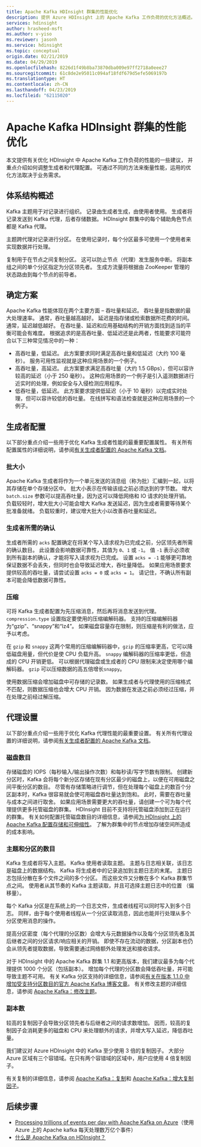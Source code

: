```yaml
---
title: Apache Kafka HDInsight 群集的性能优化
description: 提供 Azure HDInsight 上的 Apache Kafka 工作负荷的优化方法概述。
services: hdinsight
author: hrasheed-msft
ms.author: v-yiso
ms.reviewer: jasonh
ms.service: hdinsight
ms.topic: conceptual
origin.date: 02/21/2019
ms.date: 04/29/2019
ms.openlocfilehash: 8226d1f49b8ba73870dba009e97ff2718a0eee27
ms.sourcegitcommit: 61c8de2e95011c094af18fdf679d5efe5069197b
ms.translationtype: HT
ms.contentlocale: zh-CN
ms.lasthandoff: 04/23/2019
ms.locfileid: "62115020"
---
```

# <a name="performance-optimization-for-apache-kafka-hdinsight-clusters"></a>Apache Kafka HDInsight 群集的性能优化

本文提供有关优化 HDInsight 中 Apache Kafka 工作负荷的性能的一些建议， 并重点介绍如何调整生成者和代理配置。 可通过不同的方法来衡量性能，运用的优化方法取决于业务需求。

## <a name="architecture-overview"></a>体系结构概述

Kafka 主题用于对记录进行组织。 记录由生成者生成，由使用者使用。 生成者将记录发送到 Kafka 代理，后者存储数据。 HDInsight 群集中的每个辅助角色节点都是 Kafka 代理。

主题跨代理对记录进行分区。 在使用记录时，每个分区最多可使用一个使用者来实现数据并行处理。

复制用于在节点之间复制分区。 这可以防止节点（代理）发生服务中断。 将副本组之间的单个分区指定为分区领先者。 生成方流量将根据由 ZooKeeper 管理的状态路由到每个节点的前导者。

## <a name="identify-your-scenario"></a>确定方案

Apache Kafka 性能体现在两个主要方面 – 吞吐量和延迟。 吞吐量是指数据的最大处理速率。 通常，吞吐量越高越好。 延迟是指存储或检索数据所花费的时间。 通常，延迟越低越好。 在吞吐量、延迟和应用基础结构的开销方面找到适当的平衡可能会有难度。 根据追求的是高吞吐量、低延迟还是此两者，性能要求可能符合以下三种常见情况中的一种：

* 高吞吐量，低延迟。 此方案要求同时满足高吞吐量和低延迟（大约 100 毫秒）。 服务可用性监视就是这种应用场景的一个例子。
* 高吞吐量，高延迟。 此方案要求满足高吞吐量（大约 1.5 GBps），但可以容许较高的延迟（小于 250 毫秒）。 这种应用场景的一个例子是引入遥测数据进行近实时的处理，例如安全与入侵检测应用程序。
* 低吞吐量，低延迟。 此方案要求提供低延迟（小于 10 毫秒）以完成实时处理，但可以容许较低的吞吐量。 在线拼写和语法检查就是这种应用场景的一个例子。

## <a name="producer-configurations"></a>生成者配置

以下部分重点介绍一些用于优化 Kafka 生成者性能的最重要配置属性。 有关所有配置属性的详细说明，请参阅[有关生成者配置的 Apache Kafka 文档](https://kafka.apache.org/documentation/#producerconfigs)。

### <a name="batch-size"></a>批大小

Apache Kafka 生成者将作为一个单元发送的消息组（称为批）汇编到一起，以将其存储在单个存储分区中。 批大小表示在传输该组之前必须达到的字节数。 增大 `batch.size` 参数可以提高吞吐量，因为这可以降低网络和 IO 请求的处理开销。 负载较轻时，增大批大小可能会增大 Kafka 发送延迟，因为生成者需要等待某个批准备就绪。 负载较重时，建议增大批大小以改善吞吐量和延迟。

### <a name="producer-required-acknowledgements"></a>生成者所需的确认

生成者所需的 `acks` 配置确定在将某个写入请求视为已完成之前，分区领先者所需的确认数目。 此设置会影响数据可靠性，其值为 `0`、`1` 或 `-1`。 值 `-1` 表示必须收到所有副本的确认，才能将写入请求视为已完成。 设置 `acks = -1` 能够更可靠地保证数据不会丢失，但同时也会导致延迟增大，吞吐量降低。 如果应用场景要求提供较高的吞吐量，请尝试设置 `acks = 0` 或 `acks = 1`。 请记住，不确认所有副本可能会降低数据可靠性。

### <a name="compression"></a>压缩

可将 Kafka 生成者配置为先压缩消息，然后再将消息发送到代理。 `compression.type` 设置指定要使用的压缩编解码器。 支持的压缩编解码器为“gzip”、“snappy”和“lz4”。 如果磁盘容量存在限制，则压缩是有利的做法，应予以考虑。

在 `gzip` 和 `snappy` 这两个常用的压缩编解码器中，`gzip` 的压缩率更高，它可以降低磁盘用量，但代价是使 CPU 负载升高。 `snappy` 编解码器的压缩率更低，但造成的 CPU 开销更低。 可以根据代理磁盘或生成者的 CPU 限制来决定使用哪个编解码器。 `gzip` 可以压缩数据的高五倍增长`snappy`。

使用数据压缩会增加磁盘中可存储的记录数。 如果生成者与代理使用的压缩格式不匹配，则数据压缩也会增大 CPU 开销。 因为数据在发送之前必须经过压缩，并在处理之前经过解压缩。

## <a name="broker-settings"></a>代理设置

以下部分重点介绍一些用于优化 Kafka 代理性能的最重要设置。 有关所有代理设置的详细说明，请参阅[有关生成者配置的 Apache Kafka 文档](https://kafka.apache.org/documentation/#producerconfigs)。


### <a name="number-of-disks"></a>磁盘数目

存储磁盘的 IOPS（每秒输入/输出操作次数）和每秒读/写字节数有限制。 创建新分区时，Kafka 会将每个新分区存储在现有分区最少的磁盘上，以便在可用磁盘之间平衡分区的数目。 尽管有存储策略进行调节，但在处理每个磁盘上的数百个分区副本时，Kafka 很容易就会使可用磁盘吞吐量达到饱和。 此时，需要在吞吐量与成本之间进行取舍。 如果应用场景需要更大的吞吐量，请创建一个可为每个代理提供更多托管磁盘的群集。 HDInsight 目前不支持将托管磁盘添加到正在运行的群集。 有关如何配置托管磁盘数目的详细信息，请参阅[为 HDInsight 上的 Apache Kafka 配置存储和可伸缩性](apache-kafka-scalability.md)。 了解为群集中的节点增加存储空间所造成的成本影响。

### <a name="number-of-topics-and-partitions"></a>主题和分区的数目

Kafka 生成者将写入主题。 Kafka 使用者读取主题。 主题与日志相关联，该日志是磁盘上的数据结构。 Kafka 将生成者中的记录追加到主题日志的末尾。 主题日志包括分散在多个文件之间的多个分区。 而这些文件又分散在多个 Kafka 群集节点之间。 使用者从其节奏的 Kafka 主题读取，并且可选择主题日志中的位置 （偏移量）。

每个 Kafka 分区是在系统上的一个日志文件，生成者线程可以同时写入到多个日志。 同样，由于每个使用者线程从一个分区读取消息，因此也能并行处理从多个分区使用消息的操作。

提高分区密度（每个代理的分区数）会增大与元数据操作以及每个分区领先者及其后继者之间的分区请求/响应相关的开销。 即使不存在流动的数据，分区副本也仍会从领先者提取数据，导致需要通过网络额外处理发送和接收请求。

对于 HDInsight 中的 Apache Kafka 群集 1.1 和更高版本，我们建议最多为每个代理提供 1000 个分区（包括副本）。 增加每个代理的分区数会降低吞吐量，并可能导致主题不可用。 有关 Kafka 分区支持的详细信息，请参阅[有关在版本 1.1.0 中增加受支持分区数目的官方 Apache Kafka 博客文章](https://blogs.apache.org/kafka/entry/apache-kafka-supports-more-partitions)。 有关修改主题的详细信息，请参阅 [Apache Kafka：修改主题](https://kafka.apache.org/documentation/#basic_ops_modify_topic)。

### <a name="number-of-replicas"></a>副本数

较高的复制因子会导致分区领先者与后继者之间的请求数增加。 因而，较高的复制因子会消耗更多的磁盘和 CPU 来处理额外的请求，并增大写入延迟，降低吞吐量。

我们建议对 Azure HDInsight 中的 Kafka 至少使用 3 倍的复制因子。 大部分 Azure 区域有三个容错域。在只有两个容错域的区域中，用户应使用 4 倍复制因子。

有关复制的详细信息，请参阅 [Apache Kafka：复制](https://kafka.apache.org/documentation/#replication)和 [Apache Kafka：增大复制因子](https://kafka.apache.org/documentation/#basic_ops_increase_replication_factor)。

## <a name="next-steps"></a>后续步骤

* [Processing trillions of events per day with Apache Kafka on Azure](https://azure.microsoft.com/blog/processing-trillions-of-events-per-day-with-apache-kafka-on-azure/)（使用 Azure 上的 Apache kafka 每天处理数万亿个事件）
* [什么是 Apache Kafka on HDInsight？](apache-kafka-introduction.md)
